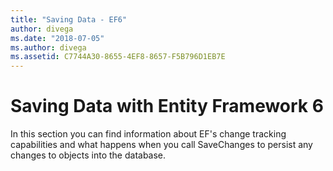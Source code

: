 ```yaml
---
title: "Saving Data - EF6"
author: divega
ms.date: "2018-07-05"
ms.author: divega
ms.assetid: C7744A30-8655-4EF8-8657-F5B796D1EB7E
---
```


# Saving Data with Entity Framework 6

In this section you can find information about EF's change tracking capabilities and what happens when you call SaveChanges to persist any changes to objects into the database.
